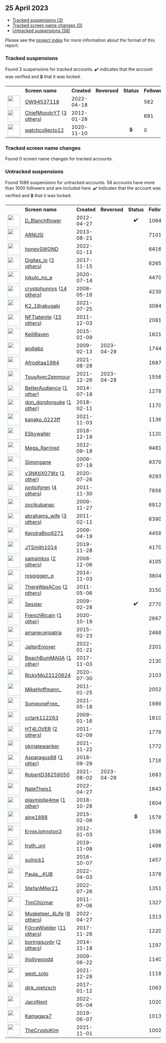 ## 25 April 2023

* [Tracked suspensions (3)](#tracked-suspensions)
* [Tracked screen name changes (0)](#tracked-screen-name-changes)
* [Untracked suspensions (58)](#untracked-suspensions)

Please see the [project index](https://github.com/travisbrown/twitter-watch) for more information about the format of this report.

### Tracked suspensions

Found 3 suspensions for tracked accounts.
  ✔️ indicates that the account was verified and 🔒 that it was locked.

<table>
    <tr>
        <th></th>
        <th align="left">Screen name</th>
        <th align="left">Created</th>
        <th align="left">Reversed</th>
        <th align="left">Status</th>
        <th align="left">Followers</th>
        <th align="left">Ranking</th></tr>
    </tr>
        <tr>
            <td><a href="https://twitter.com/intent/user?user_id=1515964146797486096">
                <img src="https://pbs.twimg.com/profile_images/1586830483689771009/49fRWw_n_normal.jpg" width="40px" height="40px" align="center"/></a>
            </td>
            <td>
                <a href="https://twitter.com/OW94537118">OW94537118</a></td>
            <td>2022-04-18</td>
            <td></td>
            <td align="center"></td>
            <td>562</td>
            <td>1873</td>
        </tr>
        <tr>
            <td><a href="https://twitter.com/intent/user?user_id=476659134">
                <img src="https://pbs.twimg.com/profile_images/1579833475707932672/2JMipplM_normal.jpg" width="40px" height="40px" align="center"/></a>
            </td>
            <td>
                <a href="https://twitter.com/ChiefMoodyYT">ChiefMoodyYT</a>&nbsp;(<a href="https://api.memory.lol/v1/tw/id/476659134">3 others</a>)&nbsp;</td>
            <td>2012-01-28</td>
            <td></td>
            <td align="center"></td>
            <td>691</td>
            <td>35793</td>
        </tr>
        <tr>
            <td><a href="https://twitter.com/intent/user?user_id=1326251390038061056">
                <img src="https://pbs.twimg.com/profile_images/1326251690794823682/uUT16agL_normal.jpg" width="40px" height="40px" align="center"/></a>
            </td>
            <td>
                <a href="https://twitter.com/watchcollecto12">watchcollecto12</a></td>
            <td>2020-11-10</td>
            <td></td>
            <td align="center">🔒</td>
            <td>0</td>
            <td>71345</td>
        </tr></table>

### Tracked screen name changes

Found 0 screen name changes for tracked accounts.

### Untracked suspensions

Found 1089 suspensions for untracked accounts.
58 accounts have more than 1000 followers and are included here.
  ✔️ indicates that the account was verified and 🔒 that it was locked.

<table>
    <tr>
        <th></th>
        <th align="left">Screen name</th>
        <th align="left">Created</th>
        <th align="left">Reversed</th>
        <th align="left">Status</th>
        <th align="left">Followers</th>
    </tr>
        <tr>
            <td><a href="https://twitter.com/intent/user?user_id=564673621">
                <img src="https://pbs.twimg.com/profile_images/1143977382929416192/J1leQUYW_normal.png" width="40px" height="40px" align="center"/></a>
            </td>
            <td>
                <a href="https://twitter.com/D_Blanchflower">D_Blanchflower</a></td>
            <td>2012-04-27</td>
            <td></td>
            <td align="center">✔️</td>
            <td>106425</td>
        </tr>
        <tr>
            <td><a href="https://twitter.com/intent/user?user_id=1688782507">
                <img src="https://pbs.twimg.com/profile_images/1587343167820427265/2w0rQcQx_normal.jpg" width="40px" height="40px" align="center"/></a>
            </td>
            <td>
                <a href="https://twitter.com/ARNUSI">ARNUSI</a></td>
            <td>2013-08-21</td>
            <td></td>
            <td align="center"></td>
            <td>71010</td>
        </tr>
        <tr>
            <td><a href="https://twitter.com/intent/user?user_id=1480849284757032962">
                <img src="https://pbs.twimg.com/profile_images/1480854218265141249/LYWOBbD9_normal.jpg" width="40px" height="40px" align="center"/></a>
            </td>
            <td>
                <a href="https://twitter.com/honeySWOND">honeySWOND</a></td>
            <td>2022-01-11</td>
            <td></td>
            <td align="center"></td>
            <td>64169</td>
        </tr>
        <tr>
            <td><a href="https://twitter.com/intent/user?user_id=930740120067723264">
                <img src="https://pbs.twimg.com/profile_images/1373993136373035012/eZWS9Mpv_normal.jpg" width="40px" height="40px" align="center"/></a>
            </td>
            <td>
                <a href="https://twitter.com/Digitex_io">Digitex_io</a>&nbsp;(<a href="https://api.memory.lol/v1/tw/id/930740120067723264">3 others</a>)&nbsp;</td>
            <td>2017-11-15</td>
            <td></td>
            <td align="center"></td>
            <td>62656</td>
        </tr>
        <tr>
            <td><a href="https://twitter.com/intent/user?user_id=1283009276185726981">
                <img src="https://pbs.twimg.com/profile_images/1322568217718484992/X-oM5_ng_normal.jpg" width="40px" height="40px" align="center"/></a>
            </td>
            <td>
                <a href="https://twitter.com/lokulo_no_e">lokulo_no_e</a></td>
            <td>2020-07-14</td>
            <td></td>
            <td align="center"></td>
            <td>44704</td>
        </tr>
        <tr>
            <td><a href="https://twitter.com/intent/user?user_id=14797042">
                <img src="https://pbs.twimg.com/profile_images/1590902226293166081/Pv10nSsU_normal.jpg" width="40px" height="40px" align="center"/></a>
            </td>
            <td>
                <a href="https://twitter.com/cryptohunnys">cryptohunnys</a>&nbsp;(<a href="https://api.memory.lol/v1/tw/id/14797042">14 others</a>)&nbsp;</td>
            <td>2008-05-16</td>
            <td></td>
            <td align="center"></td>
            <td>42398</td>
        </tr>
        <tr>
            <td><a href="https://twitter.com/intent/user?user_id=1419285988325486598">
                <img src="https://pbs.twimg.com/profile_images/1419288820520914947/hIrHwUYv_normal.jpg" width="40px" height="40px" align="center"/></a>
            </td>
            <td>
                <a href="https://twitter.com/K2_18rakugaki">K2_18rakugaki</a></td>
            <td>2021-07-25</td>
            <td></td>
            <td align="center"></td>
            <td>30841</td>
        </tr>
        <tr>
            <td><a href="https://twitter.com/intent/user?user_id=427772531">
                <img src="https://pbs.twimg.com/profile_images/1571072100584296449/oTSHLP28_normal.jpg" width="40px" height="40px" align="center"/></a>
            </td>
            <td>
                <a href="https://twitter.com/NFTlatenite">NFTlatenite</a>&nbsp;(<a href="https://api.memory.lol/v1/tw/id/427772531">15 others</a>)&nbsp;</td>
            <td>2011-12-03</td>
            <td></td>
            <td align="center"></td>
            <td>20814</td>
        </tr>
        <tr>
            <td><a href="https://twitter.com/intent/user?user_id=2970631996">
                <img src="https://pbs.twimg.com/profile_images/783774057275723776/UvFnaRDo_normal.jpg" width="40px" height="40px" align="center"/></a>
            </td>
            <td>
                <a href="https://twitter.com/KeiliRaven">KeiliRaven</a></td>
            <td>2015-01-09</td>
            <td></td>
            <td align="center"></td>
            <td>18218</td>
        </tr>
        <tr>
            <td><a href="https://twitter.com/intent/user?user_id=20791850">
                <img src="https://pbs.twimg.com/profile_images/1575763190541127681/HrRwCrkQ_normal.jpg" width="40px" height="40px" align="center"/></a>
            </td>
            <td>
                <a href="https://twitter.com/andiabz">andiabz</a></td>
            <td>2009-02-13</td>
            <td>2023-04-29</td>
            <td align="center"></td>
            <td>17445</td>
        </tr>
        <tr>
            <td><a href="https://twitter.com/intent/user?user_id=1431740727072075784">
                <img src="https://pbs.twimg.com/profile_images/1588923415406284801/tb9U97i-_normal.jpg" width="40px" height="40px" align="center"/></a>
            </td>
            <td>
                <a href="https://twitter.com/Afroditaa1984">Afroditaa1984</a></td>
            <td>2021-08-28</td>
            <td></td>
            <td align="center"></td>
            <td>16877</td>
        </tr>
        <tr>
            <td><a href="https://twitter.com/intent/user?user_id=1475151032015638540">
                <img src="https://pbs.twimg.com/profile_images/1576335471474577409/UuajXM3__normal.jpg" width="40px" height="40px" align="center"/></a>
            </td>
            <td>
                <a href="https://twitter.com/TousAvecZemmour">TousAvecZemmour</a></td>
            <td>2021-12-26</td>
            <td>2023-04-28</td>
            <td align="center"></td>
            <td>15563</td>
        </tr>
        <tr>
            <td><a href="https://twitter.com/intent/user?user_id=2716627642">
                <img src="https://pbs.twimg.com/profile_images/583065076464099328/zEAYD5Sd_normal.jpg" width="40px" height="40px" align="center"/></a>
            </td>
            <td>
                <a href="https://twitter.com/BetterAudience">BetterAudience</a>&nbsp;(<a href="https://api.memory.lol/v1/tw/id/2716627642">1 other</a>)&nbsp;</td>
            <td>2014-07-18</td>
            <td></td>
            <td align="center"></td>
            <td>12785</td>
        </tr>
        <tr>
            <td><a href="https://twitter.com/intent/user?user_id=962742331576262656">
                <img src="https://pbs.twimg.com/profile_images/1521971565004738560/QwyEb1UH_normal.jpg" width="40px" height="40px" align="center"/></a>
            </td>
            <td>
                <a href="https://twitter.com/don_dondonsuke">don_dondonsuke</a>&nbsp;(<a href="https://api.memory.lol/v1/tw/id/962742331576262656">1 other</a>)&nbsp;</td>
            <td>2018-02-11</td>
            <td></td>
            <td align="center"></td>
            <td>11705</td>
        </tr>
        <tr>
            <td><a href="https://twitter.com/intent/user?user_id=1455729682821771264">
                <img src="https://pbs.twimg.com/profile_images/1596308273460023296/jMh20-MR_normal.jpg" width="40px" height="40px" align="center"/></a>
            </td>
            <td>
                <a href="https://twitter.com/kanako_0223ff">kanako_0223ff</a></td>
            <td>2021-11-03</td>
            <td></td>
            <td align="center"></td>
            <td>11366</td>
        </tr>
        <tr>
            <td><a href="https://twitter.com/intent/user?user_id=1075247344013271040">
                <img src="https://pbs.twimg.com/profile_images/1589144071423107073/Tzk-PUjC_normal.jpg" width="40px" height="40px" align="center"/></a>
            </td>
            <td>
                <a href="https://twitter.com/ESkywaller">ESkywaller</a></td>
            <td>2018-12-19</td>
            <td></td>
            <td align="center"></td>
            <td>11208</td>
        </tr>
        <tr>
            <td><a href="https://twitter.com/intent/user?user_id=830174990">
                <img src="https://pbs.twimg.com/profile_images/1470400389593894916/dr0JpJGQ_normal.jpg" width="40px" height="40px" align="center"/></a>
            </td>
            <td>
                <a href="https://twitter.com/Mega_Rarrired">Mega_Rarrired</a></td>
            <td>2012-09-18</td>
            <td></td>
            <td align="center"></td>
            <td>9481</td>
        </tr>
        <tr>
            <td><a href="https://twitter.com/intent/user?user_id=58170015">
                <img src="https://pbs.twimg.com/profile_images/1275577754/Simon_s_dove_normal.jpg" width="40px" height="40px" align="center"/></a>
            </td>
            <td>
                <a href="https://twitter.com/Simongane">Simongane</a></td>
            <td>2009-07-19</td>
            <td></td>
            <td align="center"></td>
            <td>9379</td>
        </tr>
        <tr>
            <td><a href="https://twitter.com/intent/user?user_id=1287423712346533888">
                <img src="https://pbs.twimg.com/profile_images/1587322340978831360/qM0LEbKY_normal.png" width="40px" height="40px" align="center"/></a>
            </td>
            <td>
                <a href="https://twitter.com/v3NKtjX07Wz">v3NKtjX07Wz</a>&nbsp;(<a href="https://api.memory.lol/v1/tw/id/1287423712346533888">1 other</a>)&nbsp;</td>
            <td>2020-07-26</td>
            <td></td>
            <td align="center"></td>
            <td>9293</td>
        </tr>
        <tr>
            <td><a href="https://twitter.com/intent/user?user_id=424771615">
                <img src="https://pbs.twimg.com/profile_images/1560801652634013696/BpoAlEby_normal.jpg" width="40px" height="40px" align="center"/></a>
            </td>
            <td>
                <a href="https://twitter.com/jontlofgren">jontlofgren</a>&nbsp;(<a href="https://api.memory.lol/v1/tw/id/424771615">4 others</a>)&nbsp;</td>
            <td>2011-11-30</td>
            <td></td>
            <td align="center"></td>
            <td>7856</td>
        </tr>
        <tr>
            <td><a href="https://twitter.com/intent/user?user_id=93037921">
                <img src="https://pbs.twimg.com/profile_images/1254877839364677634/UUoOS_BV_normal.jpg" width="40px" height="40px" align="center"/></a>
            </td>
            <td>
                <a href="https://twitter.com/zocikubanac">zocikubanac</a></td>
            <td>2009-11-27</td>
            <td></td>
            <td align="center"></td>
            <td>6912</td>
        </tr>
        <tr>
            <td><a href="https://twitter.com/intent/user?user_id=250758108">
                <img src="https://pbs.twimg.com/profile_images/1533957793799147520/dVdHGJjL_normal.jpg" width="40px" height="40px" align="center"/></a>
            </td>
            <td>
                <a href="https://twitter.com/abrahams_wife">abrahams_wife</a>&nbsp;(<a href="https://api.memory.lol/v1/tw/id/250758108">3 others</a>)&nbsp;</td>
            <td>2011-02-11</td>
            <td></td>
            <td align="center"></td>
            <td>6390</td>
        </tr>
        <tr>
            <td><a href="https://twitter.com/intent/user?user_id=33148512">
                <img src="https://pbs.twimg.com/profile_images/1214753805348175874/p6YBzitb_normal.jpg" width="40px" height="40px" align="center"/></a>
            </td>
            <td>
                <a href="https://twitter.com/KendraBoo9271">KendraBoo9271</a></td>
            <td>2009-04-19</td>
            <td></td>
            <td align="center"></td>
            <td>4459</td>
        </tr>
        <tr>
            <td><a href="https://twitter.com/intent/user?user_id=1200188261290987522">
                <img src="https://pbs.twimg.com/profile_images/1280521950029373443/FanXx3Oy_normal.jpg" width="40px" height="40px" align="center"/></a>
            </td>
            <td>
                <a href="https://twitter.com/JTSmith1014">JTSmith1014</a></td>
            <td>2019-11-28</td>
            <td></td>
            <td align="center"></td>
            <td>4170</td>
        </tr>
        <tr>
            <td><a href="https://twitter.com/intent/user?user_id=17912347">
                <img src="https://pbs.twimg.com/profile_images/1563000826532175872/vf4-IXup_normal.jpg" width="40px" height="40px" align="center"/></a>
            </td>
            <td>
                <a href="https://twitter.com/samsinkss">samsinkss</a>&nbsp;(<a href="https://api.memory.lol/v1/tw/id/17912347">2 others</a>)&nbsp;</td>
            <td>2008-12-06</td>
            <td></td>
            <td align="center"></td>
            <td>4105</td>
        </tr>
        <tr>
            <td><a href="https://twitter.com/intent/user?user_id=2858749739">
                <img src="https://pbs.twimg.com/profile_images/1519590875449507840/kfC6NtnK_normal.jpg" width="40px" height="40px" align="center"/></a>
            </td>
            <td>
                <a href="https://twitter.com/rospiggen_p">rospiggen_p</a></td>
            <td>2014-11-03</td>
            <td></td>
            <td align="center"></td>
            <td>3804</td>
        </tr>
        <tr>
            <td><a href="https://twitter.com/intent/user?user_id=294179734">
                <img src="https://pbs.twimg.com/profile_images/2511286383/ilotpanc1udlyva3px3c_normal.jpeg" width="40px" height="40px" align="center"/></a>
            </td>
            <td>
                <a href="https://twitter.com/ThereWasACoo">ThereWasACoo</a>&nbsp;(<a href="https://api.memory.lol/v1/tw/id/294179734">2 others</a>)&nbsp;</td>
            <td>2011-05-06</td>
            <td></td>
            <td align="center"></td>
            <td>3150</td>
        </tr>
        <tr>
            <td><a href="https://twitter.com/intent/user?user_id=22210538">
                <img src="https://pbs.twimg.com/profile_images/1379088478462337030/HK8st5Jb_normal.jpg" width="40px" height="40px" align="center"/></a>
            </td>
            <td>
                <a href="https://twitter.com/Sessler">Sessler</a></td>
            <td>2009-02-28</td>
            <td></td>
            <td align="center">✔️</td>
            <td>2770</td>
        </tr>
        <tr>
            <td><a href="https://twitter.com/intent/user?user_id=1318157546457341953">
                <img src="https://pbs.twimg.com/profile_images/1598199562065219584/Zcl1w1ph_normal.jpg" width="40px" height="40px" align="center"/></a>
            </td>
            <td>
                <a href="https://twitter.com/FrenchRicain">FrenchRicain</a>&nbsp;(<a href="https://api.memory.lol/v1/tw/id/1318157546457341953">1 other</a>)&nbsp;</td>
            <td>2020-10-19</td>
            <td></td>
            <td align="center"></td>
            <td>2667</td>
        </tr>
        <tr>
            <td><a href="https://twitter.com/intent/user?user_id=3057493714">
                <img src="https://pbs.twimg.com/profile_images/979726361890828288/Aj5O4dLW_normal.jpg" width="40px" height="40px" align="center"/></a>
            </td>
            <td>
                <a href="https://twitter.com/amanecerpatria">amanecerpatria</a></td>
            <td>2015-02-23</td>
            <td></td>
            <td align="center"></td>
            <td>2468</td>
        </tr>
        <tr>
            <td><a href="https://twitter.com/intent/user?user_id=1484551766599417861">
                <img src="https://pbs.twimg.com/profile_images/1598239264998825984/8VIJNDis_normal.jpg" width="40px" height="40px" align="center"/></a>
            </td>
            <td>
                <a href="https://twitter.com/JalterEnjoyer">JalterEnjoyer</a></td>
            <td>2022-01-21</td>
            <td></td>
            <td align="center"></td>
            <td>2201</td>
        </tr>
        <tr>
            <td><a href="https://twitter.com/intent/user?user_id=926568135850782720">
                <img src="https://pbs.twimg.com/profile_images/1165640990369013761/ULkJ00c9_normal.jpg" width="40px" height="40px" align="center"/></a>
            </td>
            <td>
                <a href="https://twitter.com/BeachBumMAGA">BeachBumMAGA</a>&nbsp;(<a href="https://api.memory.lol/v1/tw/id/926568135850782720">1 other</a>)&nbsp;</td>
            <td>2017-11-03</td>
            <td></td>
            <td align="center"></td>
            <td>2130</td>
        </tr>
        <tr>
            <td><a href="https://twitter.com/intent/user?user_id=1288788378356518913">
                <img src="https://pbs.twimg.com/profile_images/1288789373891366912/pzC_Z1im_normal.jpg" width="40px" height="40px" align="center"/></a>
            </td>
            <td>
                <a href="https://twitter.com/RickyMo23120624">RickyMo23120624</a></td>
            <td>2020-07-30</td>
            <td></td>
            <td align="center"></td>
            <td>2103</td>
        </tr>
        <tr>
            <td><a href="https://twitter.com/intent/user?user_id=242835673">
                <img src="https://pbs.twimg.com/profile_images/1527055561887428609/ZlqPbwmn_normal.jpg" width="40px" height="40px" align="center"/></a>
            </td>
            <td>
                <a href="https://twitter.com/MikeHoffmann_">MikeHoffmann_</a></td>
            <td>2011-01-25</td>
            <td></td>
            <td align="center"></td>
            <td>2052</td>
        </tr>
        <tr>
            <td><a href="https://twitter.com/intent/user?user_id=1394724544603213827">
                <img src="https://pbs.twimg.com/profile_images/1583459076104720384/FAtNvLW9_normal.jpg" width="40px" height="40px" align="center"/></a>
            </td>
            <td>
                <a href="https://twitter.com/SomeoneFree_">SomeoneFree_</a></td>
            <td>2021-05-18</td>
            <td></td>
            <td align="center"></td>
            <td>1989</td>
        </tr>
        <tr>
            <td><a href="https://twitter.com/intent/user?user_id=19070844">
                <img src="https://pbs.twimg.com/profile_images/688788769118408704/SNA6dTbu_normal.png" width="40px" height="40px" align="center"/></a>
            </td>
            <td>
                <a href="https://twitter.com/cclark112263">cclark112263</a></td>
            <td>2009-01-16</td>
            <td></td>
            <td align="center"></td>
            <td>1810</td>
        </tr>
        <tr>
            <td><a href="https://twitter.com/intent/user?user_id=249850629">
                <img src="https://pbs.twimg.com/profile_images/1565662394587684865/GIMh1ofo_normal.jpg" width="40px" height="40px" align="center"/></a>
            </td>
            <td>
                <a href="https://twitter.com/HT4LOVER">HT4LOVER</a>&nbsp;(<a href="https://api.memory.lol/v1/tw/id/249850629">2 others</a>)&nbsp;</td>
            <td>2011-02-09</td>
            <td></td>
            <td align="center"></td>
            <td>1779</td>
        </tr>
        <tr>
            <td><a href="https://twitter.com/intent/user?user_id=1462815904471863306">
                <img src="https://pbs.twimg.com/profile_images/1462816268273299457/NRBd41zt_normal.png" width="40px" height="40px" align="center"/></a>
            </td>
            <td>
                <a href="https://twitter.com/okmatewanker">okmatewanker</a></td>
            <td>2021-11-22</td>
            <td></td>
            <td align="center"></td>
            <td>1772</td>
        </tr>
        <tr>
            <td><a href="https://twitter.com/intent/user?user_id=1046150398766141440">
                <img src="https://pbs.twimg.com/profile_images/1059228098560954368/wASDzOQN_normal.jpg" width="40px" height="40px" align="center"/></a>
            </td>
            <td>
                <a href="https://twitter.com/Asparagus88">Asparagus88</a>&nbsp;(<a href="https://api.memory.lol/v1/tw/id/1046150398766141440">1 other</a>)&nbsp;</td>
            <td>2018-09-29</td>
            <td></td>
            <td align="center"></td>
            <td>1716</td>
        </tr>
        <tr>
            <td><a href="https://twitter.com/intent/user?user_id=1422154481446260736">
                <img src="https://pbs.twimg.com/profile_images/1422154705992445958/CwonljiF_normal.jpg" width="40px" height="40px" align="center"/></a>
            </td>
            <td>
                <a href="https://twitter.com/RobertD38259050">RobertD38259050</a></td>
            <td>2021-08-02</td>
            <td>2023-04-28</td>
            <td align="center"></td>
            <td>1683</td>
        </tr>
        <tr>
            <td><a href="https://twitter.com/intent/user?user_id=1519303054016884738">
                <img src="https://pbs.twimg.com/profile_images/1519303505353322496/W6OgqYLO_normal.jpg" width="40px" height="40px" align="center"/></a>
            </td>
            <td>
                <a href="https://twitter.com/NateTheis1">NateTheis1</a></td>
            <td>2022-04-27</td>
            <td></td>
            <td align="center"></td>
            <td>1643</td>
        </tr>
        <tr>
            <td><a href="https://twitter.com/intent/user?user_id=1056617437905477633">
                <img src="https://pbs.twimg.com/profile_images/1594811292061245454/2PcER28y_normal.jpg" width="40px" height="40px" align="center"/></a>
            </td>
            <td>
                <a href="https://twitter.com/playmistie4me">playmistie4me</a>&nbsp;(<a href="https://api.memory.lol/v1/tw/id/1056617437905477633">1 other</a>)&nbsp;</td>
            <td>2018-10-28</td>
            <td></td>
            <td align="center"></td>
            <td>1604</td>
        </tr>
        <tr>
            <td><a href="https://twitter.com/intent/user?user_id=3022085099">
                <img src="https://pbs.twimg.com/profile_images/1573405019487047680/tWk9d9dB_normal.jpg" width="40px" height="40px" align="center"/></a>
            </td>
            <td>
                <a href="https://twitter.com/aine1888">aine1888</a></td>
            <td>2015-02-06</td>
            <td></td>
            <td align="center">🔒</td>
            <td>1578</td>
        </tr>
        <tr>
            <td><a href="https://twitter.com/intent/user?user_id=454067416">
                <img src="https://pbs.twimg.com/profile_images/2958866640/83f6ceaeca24e3d4e7666662ab7e9d33_normal.jpeg" width="40px" height="40px" align="center"/></a>
            </td>
            <td>
                <a href="https://twitter.com/ErnieJohnston3">ErnieJohnston3</a></td>
            <td>2012-01-03</td>
            <td></td>
            <td align="center"></td>
            <td>1536</td>
        </tr>
        <tr>
            <td><a href="https://twitter.com/intent/user?user_id=1192633636224294912">
                <img src="https://pbs.twimg.com/profile_images/1594179996419248129/6rpgmq1P_normal.jpg" width="40px" height="40px" align="center"/></a>
            </td>
            <td>
                <a href="https://twitter.com/truth_uni">truth_uni</a></td>
            <td>2019-11-08</td>
            <td></td>
            <td align="center"></td>
            <td>1498</td>
        </tr>
        <tr>
            <td><a href="https://twitter.com/intent/user?user_id=784510181358997504">
                <img src="https://pbs.twimg.com/profile_images/1162034295059312640/achcQR8i_normal.jpg" width="40px" height="40px" align="center"/></a>
            </td>
            <td>
                <a href="https://twitter.com/sulnick1">sulnick1</a></td>
            <td>2016-10-07</td>
            <td></td>
            <td align="center"></td>
            <td>1457</td>
        </tr>
        <tr>
            <td><a href="https://twitter.com/intent/user?user_id=1510603436722638848">
                <img src="https://pbs.twimg.com/profile_images/1588164498392743937/EwOFRs7S_normal.jpg" width="40px" height="40px" align="center"/></a>
            </td>
            <td>
                <a href="https://twitter.com/Paula__KUB">Paula__KUB</a></td>
            <td>2022-04-03</td>
            <td></td>
            <td align="center"></td>
            <td>1378</td>
        </tr>
        <tr>
            <td><a href="https://twitter.com/intent/user?user_id=1552002366387396609">
                <img src="https://pbs.twimg.com/profile_images/1579892175508316160/yuYNCZLq_normal.jpg" width="40px" height="40px" align="center"/></a>
            </td>
            <td>
                <a href="https://twitter.com/StefanMller21">StefanMller21</a></td>
            <td>2022-07-26</td>
            <td></td>
            <td align="center"></td>
            <td>1351</td>
        </tr>
        <tr>
            <td><a href="https://twitter.com/intent/user?user_id=330211954">
                <img src="https://pbs.twimg.com/profile_images/1593593407582003200/eTCLei7v_normal.jpg" width="40px" height="40px" align="center"/></a>
            </td>
            <td>
                <a href="https://twitter.com/TimChizmar">TimChizmar</a></td>
            <td>2011-07-06</td>
            <td></td>
            <td align="center"></td>
            <td>1327</td>
        </tr>
        <tr>
            <td><a href="https://twitter.com/intent/user?user_id=1519301243008598019">
                <img src="https://pbs.twimg.com/profile_images/1598055075095666688/Mxb4-bof_normal.jpg" width="40px" height="40px" align="center"/></a>
            </td>
            <td>
                <a href="https://twitter.com/Musketeer_4Life">Musketeer_4Life</a>&nbsp;(<a href="https://api.memory.lol/v1/tw/id/1519301243008598019">8 others</a>)&nbsp;</td>
            <td>2022-04-27</td>
            <td></td>
            <td align="center"></td>
            <td>1313</td>
        </tr>
        <tr>
            <td><a href="https://twitter.com/intent/user?user_id=934679988053463041">
                <img src="https://pbs.twimg.com/profile_images/1597131671102541825/XOch4uVQ_normal.jpg" width="40px" height="40px" align="center"/></a>
            </td>
            <td>
                <a href="https://twitter.com/F0rceWielder">F0rceWielder</a>&nbsp;(<a href="https://api.memory.lol/v1/tw/id/934679988053463041">11 others</a>)&nbsp;</td>
            <td>2017-11-26</td>
            <td></td>
            <td align="center"></td>
            <td>1220</td>
        </tr>
        <tr>
            <td><a href="https://twitter.com/intent/user?user_id=2883174555">
                <img src="https://pbs.twimg.com/profile_images/665443872940662784/RLyON6I1_normal.jpg" width="40px" height="40px" align="center"/></a>
            </td>
            <td>
                <a href="https://twitter.com/boringguydv">boringguydv</a>&nbsp;(<a href="https://api.memory.lol/v1/tw/id/2883174555">2 others</a>)&nbsp;</td>
            <td>2014-11-18</td>
            <td></td>
            <td align="center"></td>
            <td>1197</td>
        </tr>
        <tr>
            <td><a href="https://twitter.com/intent/user?user_id=49499519">
                <img src="https://pbs.twimg.com/profile_images/996781862474235905/Ji1pyzsD_normal.jpg" width="40px" height="40px" align="center"/></a>
            </td>
            <td>
                <a href="https://twitter.com/jhollywoodd">jhollywoodd</a></td>
            <td>2009-06-22</td>
            <td></td>
            <td align="center"></td>
            <td>1140</td>
        </tr>
        <tr>
            <td><a href="https://twitter.com/intent/user?user_id=1475619210277494790">
                <img src="https://pbs.twimg.com/profile_images/1475784799201918980/EYX3XXOR_normal.jpg" width="40px" height="40px" align="center"/></a>
            </td>
            <td>
                <a href="https://twitter.com/west_soto">west_soto</a></td>
            <td>2021-12-28</td>
            <td></td>
            <td align="center"></td>
            <td>1118</td>
        </tr>
        <tr>
            <td><a href="https://twitter.com/intent/user?user_id=819514820642897920">
                <img src="https://pbs.twimg.com/profile_images/1454738895099338757/bl9LhxdA_normal.jpg" width="40px" height="40px" align="center"/></a>
            </td>
            <td>
                <a href="https://twitter.com/dirk_pietzsch">dirk_pietzsch</a></td>
            <td>2017-01-12</td>
            <td></td>
            <td align="center"></td>
            <td>1063</td>
        </tr>
        <tr>
            <td><a href="https://twitter.com/intent/user?user_id=1521692775988830208">
                <img src="https://pbs.twimg.com/profile_images/1521692917286461440/h8M9mAmh_normal.jpg" width="40px" height="40px" align="center"/></a>
            </td>
            <td>
                <a href="https://twitter.com/JacoNext">JacoNext</a></td>
            <td>2022-05-04</td>
            <td></td>
            <td align="center"></td>
            <td>1020</td>
        </tr>
        <tr>
            <td><a href="https://twitter.com/intent/user?user_id=1136946722872147968">
                <img src="https://pbs.twimg.com/profile_images/1363537285392777225/0ymyRkUt_normal.jpg" width="40px" height="40px" align="center"/></a>
            </td>
            <td>
                <a href="https://twitter.com/Kamagara7">Kamagara7</a></td>
            <td>2019-06-07</td>
            <td></td>
            <td align="center"></td>
            <td>1013</td>
        </tr>
        <tr>
            <td><a href="https://twitter.com/intent/user?user_id=1455008725606060035">
                <img src="https://pbs.twimg.com/profile_images/1526523437505818625/OEbnxo1F_normal.jpg" width="40px" height="40px" align="center"/></a>
            </td>
            <td>
                <a href="https://twitter.com/TheCryptoKim">TheCryptoKim</a></td>
            <td>2021-11-01</td>
            <td></td>
            <td align="center"></td>
            <td>1002</td>
        </tr></table>
